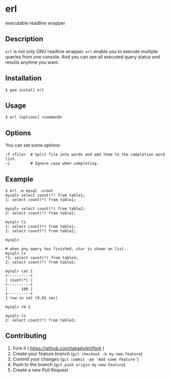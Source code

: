 # erl

executable readline wrapper

## Description

`erl` is not only GNU readline wrapper. `erl` enable you to execute multiple queries from one console. And you can see all executed query status and results anytime you want.

## Installation

```
$ gem install erl
```

## Usage

```
$ erl [options] <command>
```

## Options

You can set some options:

```
−f <file>  # Split file into words and add them to the completion word list.
−i         # Ignore case when completing.
```

## Example

```
$ erl -m mysql -uroot
mysql> select count(*) from table1;
1: select count(*) from table1;

mysql> select count(*) from table2;
2: select count(*) from table2;

mysql> ls
1: select count(*) from table1;
2: select count(*) from table2;

mysql>

# when any query has finished, star is shown on list.
mysql> ls
*1: select count(*) from table1;
2: select count(*) from table2;

mysql> cat 1
+----------+
| count(*) |
+----------+
|      100 |
+----------+
1 row in set (0.01 sec)

mysql> rm 1

mysql> ls
2: select count(*) from table2;

```

## Contributing

1. Fork it ( https://github.com/takady/erl/fork )
2. Create your feature branch (`git checkout -b my-new-feature`)
3. Commit your changes (`git commit -am 'Add some feature'`)
4. Push to the branch (`git push origin my-new-feature`)
5. Create a new Pull Request
